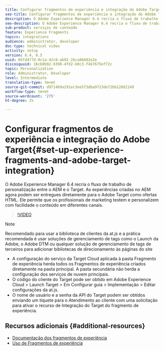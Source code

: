 ```yaml
---
title: Configurar fragmentos de experiência e integração do Adobe Target no AEM
seo-title: Configurar fragmentos de experiência e integração do Adobe Target no AEM
description: O Adobe Experience Manager 6.4 recria o fluxo de trabalho de personalização entre o AEM e o Target. As experiências criadas no AEM agora podem ser entregues diretamente para o Adobe Target como ofertas HTML. Ele permite que os profissionais de marketing testem e personalizem com facilidade o conteúdo em diferentes canais.
seo-description: O Adobe Experience Manager 6.4 recria o fluxo de trabalho de personalização entre o AEM e o Target. As experiências criadas no AEM agora podem ser entregues diretamente para o Adobe Target como ofertas HTML. Ele permite que os profissionais de marketing testem e personalizem com facilidade o conteúdo em diferentes canais.
sub-product: serviços de conteúdo
feature: Experience Fragments
topics: integrations
audience: administrator, developer
doc-type: technical video
activity: setup
version: 6.4, 6.5
uuid: 05fd477d-0c1a-42c0-ab92-2bca86602e2e
discoiquuid: 16cb0b92-9398-4fd2-b8c3-f4b7675ef72c
topic: Personalization
role: Administrator, Developer
level: Intermediate
translation-type: tm+mt
source-git-commit: d9714b9a291ec3ee5f3dba9723de72bb120d2149
workflow-type: tm+mt
source-wordcount: '275'
ht-degree: 2%

---
```



# Configurar fragmentos de experiência e integração do Adobe Target{#set-up-experience-fragments-and-adobe-target-integration}

O Adobe Experience Manager 6.4 recria o fluxo de trabalho de personalização entre o AEM e o Target. As experiências criadas no AEM agora podem ser entregues diretamente para o Adobe Target como ofertas HTML. Ele permite que os profissionais de marketing testem e personalizem com facilidade o conteúdo em diferentes canais.

>[!VIDEO](https://video.tv.adobe.com/v/22380/?quality=9&learn=on)

>[!NOTE]
>
>Recomendado para usar a biblioteca de clientes da at.js e a prática recomendada é usar soluções de gerenciamento de tags como o Launch da Adobe, o Adobe DTM ou qualquer solução de gerenciamento de tags de terceiros para adicionar bibliotecas de direcionamento às páginas do site

* A configuração do serviço da Target Cloud aplicada à pasta Fragmento de experiência herda todos os Fragmentos de experiência criados diretamente na pasta principal. A pasta secundária não herda a configuração dos serviços de nuvem principais.
* O código do cliente do Target pode ser obtido em Adobe Experience Cloud > Launch Target > Em Configurar guia > Implementação > Editar configurações da at.js.
* O nome de usuário e a senha da API do Target podem ser obtidos enviando um tíquete para o Atendimento ao cliente com uma solicitação para ativar o recurso de Integração do Target do fragmento de experiência.

## Recursos adicionais {#additional-resources}

* [Documentação dos fragmentos de experiência](https://helpx.adobe.com/experience-manager/6-5/sites/authoring/using/experience-fragments.html)
* [Uso de Fragmentos de experiência](/help/sites/experience-fragments/experience-fragments-feature-video-use.md)
